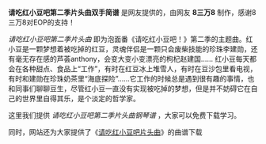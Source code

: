 

**请吃红小豆吧第二季片头曲双手简谱** 是网友提供的，由网友 **8三万8** 制作，感谢8三万8对EOP的支持！

_请吃红小豆吧第二季片头曲_
即为泡面番《请吃红小豆吧！》第二季的主题曲。红小豆是一颗梦想着被吃掉的红豆，灵魂伴侣是一颗只会废柴技能的珍珠李建勋，还有毫无存在感的芦荟anthony，会变大变小变漂亮的枸杞赵建国……
红小豆每天都会在各种甜点、食品上“工作”，有时在红豆冰上堆雪人，有时在豆沙包里看电视，有时和建勋在珍珠奶茶里“海底探险”……它工作的时候总是遇到很有趣的事情，也和同事们聊聊豆生，尽管红小豆一直没有实现被吃掉的梦想，但是并不妨碍它在自己的世界里自得其乐，是个淡定的哲学家。

这里我们提供 _请吃红小豆吧第二季片头曲钢琴谱_ ，大家可以免费下载学习。

同时，网站还为大家提供了《[请吃红小豆吧片头曲](Music-9929-请吃红小豆吧片头曲.html "请吃红小豆吧片头曲")》的曲谱下载

